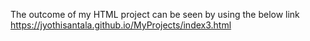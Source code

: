 The outcome of my HTML project can be seen by using the below link
https://jyothisantala.github.io/MyProjects/index3.html
